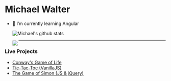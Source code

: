 <!--
### Hi there 👋
-->

# Michael Walter
- 🌱 I’m currently learning Angular


   ![Michael's github stats](https://github-readme-stats.vercel.app/api?username=M-PAW&show_icons=true&hide_border=true)

   <img align="left" src="https://github-readme-stats.vercel.app/api/top-langs/?username=M-PAW&hide_border=true" />


   <hr />
### Live Projects 
- [Conway's Game of Life](https://friendly-wozniak-c97571.netlify.app/)
- [Tic-Tac-Toe (VanillaJS)](https://flamboyant-lewin-78f5cc.netlify.app/)
- [The Game of Simon (JS & jQuery)](https://stupefied-cray-2f5ede.netlify.app)


<!--
**M-PAW/M-PAW** is a ✨ _special_ ✨ repository because its `README.md` (this file) appears on your GitHub profile.

Here are some ideas to get you started:

- 🔭 I’m currently working on ...
- 🌱 I’m currently learning ...
- 👯 I’m looking to collaborate on ...
- 🤔 I’m looking for help with ...
- 💬 Ask me about ...
- 📫 How to reach me: ...
- 😄 Pronouns: ...
- ⚡ Fun fact: ...
-->

